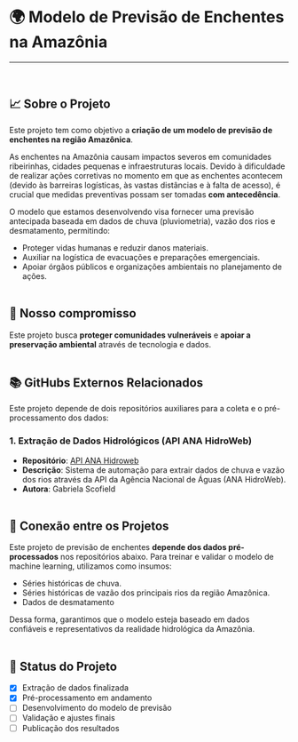# 🌍 Modelo de Previsão de Enchentes na Amazônia
---
<br>

## 📈 Sobre o Projeto

Este projeto tem como objetivo a **criação de um modelo de previsão de enchentes na região Amazônica**.

As enchentes na Amazônia causam impactos severos em comunidades ribeirinhas, cidades pequenas e infraestruturas locais. Devido à dificuldade de realizar ações corretivas no momento em que as enchentes acontecem (devido às barreiras logísticas, às vastas distâncias e à falta de acesso), é crucial que medidas preventivas possam ser tomadas **com antecedência**.

O modelo que estamos desenvolvendo visa fornecer uma previsão antecipada baseada em dados de chuva (pluviometria), vazão dos rios e desmatamento, permitindo:

- Proteger vidas humanas e reduzir danos materiais.
- Auxiliar na logística de evacuações e preparações emergenciais.
- Apoiar órgãos públicos e organizações ambientais no planejamento de ações.
<br><br>
## 💚 Nosso compromisso

Este projeto busca **proteger comunidades vulneráveis** e **apoiar a preservação ambiental** através de tecnologia e dados.
<br><br>

## 📚 GitHubs Externos Relacionados

Este projeto depende de dois repositórios auxiliares para a coleta e o pré-processamento dos dados:

### 1. Extração de Dados Hidrológicos (API ANA HidroWeb)
- **Repositório**: [API ANA Hidroweb]([https://github.com/seu-usuario/extracao-dados-hidroweb](https://github.com/GabiScof/modelo-previsao-enchentes))
- **Descrição**: Sistema de automação para extrair dados de chuva e vazão dos rios através da API da Agência Nacional de Águas (ANA HidroWeb).
- **Autora**: Gabriela Scofield
<br><br>
## 🔄 Conexão entre os Projetos

Este projeto de previsão de enchentes **depende dos dados pré-processados** nos repositórios abaixo. Para treinar e validar o modelo de machine learning, utilizamos como insumos:

- Séries históricas de chuva.
- Séries históricas de vazão dos principais rios da região Amazônica.
- Dados de desmatamento

Dessa forma, garantimos que o modelo esteja baseado em dados confiáveis e representativos da realidade hidrológica da Amazônia.
<br><br>
## 🚀 Status do Projeto
- [x] Extração de dados finalizada
- [x] Pré-processamento em andamento
- [ ] Desenvolvimento do modelo de previsão
- [ ] Validação e ajustes finais
- [ ] Publicação dos resultados
